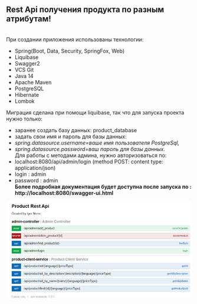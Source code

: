 <h2>Rest Api получения продукта по разным атрибутам!</h2></br>
При создании приложения использованы технологии:</br>
<ul>
<li>Spring(Boot, Data, Security, SpringFox, Web)</li>
<li>Liquibase</li>
<li>Swagger2</li>
<li>VCS Git</li>
<li>Java 14</li>
<li>Apache Maven</li>
<li>PostgreSQL</li>
<li>Hibernate</li>
<li>Lombok</li>
</ul>

Миграция сделана при помощи liquibase, так что для запуска проекта нужно только:</br>
- заранее создать базу данных: product_database
- задать свои имя и пароль для базы данных:</br>
- <i>spring.datasource.username=ваше имя пользователя PostgreSql, </br>
- spring.datasource.password=ваш пароль для базы данных.</i></br>
Для работы с методами админа, нужно авторизоваться по:</br>
- localhost:8080/api/admin/login (method POST: content type: application/json) </br>
- login : admin
- password : admin</br>
<b>Более подробная документация будет доступна после запуска по : http://localhost:8080/swagger-ui.html </b></br>


![Image alt](https://github.com/IgorNoroc/product/blob/master/src/main/resources/img/product-docs.png)